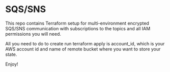 # SQS/SNS

This repo contains Terraform setup for multi-environment encrypted SQS/SNS communication with subscriptions to the topics and all IAM permissions you will need.

All you need to do to create run terraform apply is account_id, which is your AWS account id and name of remote bucket where you want to store your state.

Enjoy!
